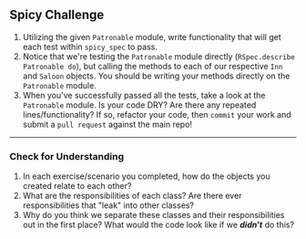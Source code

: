 ## Spicy Challenge
1. Utilizing the given `Patronable` module, write functionality that will get each test within `spicy_spec` to pass.
2. Notice that we're testing the `Patronable` module directly (`RSpec.describe Patronable do`), but calling the methods to each of our respective `Inn` and `Saloon` objects. You should be writing your methods directly on the `Patronable` module.
3. When you've successfully passed all the tests, take a look at the `Patronable` module. Is your code DRY? Are there any repeated lines/functionality? If so, refactor your code, then `commit` your work and submit a `pull request` against the main repo!

---------

### Check for Understanding

1. In each exercise/scenario you completed, how do the objects you created relate to each other?
2. What are the responsibilities of each class? Are there ever responsibilities that "leak" into other classes?
3. Why do you think we separate these classes and their responsibilities out in the first place? What would the code look like if we ___didn't___ do this?
